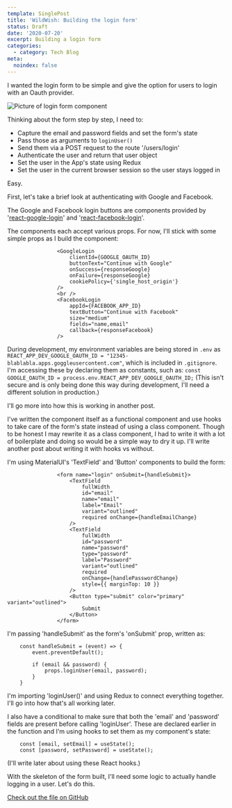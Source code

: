 ```yaml
---
template: SinglePost
title: 'WildWish: Building the login form'
status: Draft
date: '2020-07-20'
excerpt: Building a login form
categories:
  - category: Tech Blog
meta:
  noindex: false
---
```

I wanted the login form to be simple and give the option for users to login with an Oauth provider. 

![Picture of login form component](https://ucarecdn.com/63911b75-5090-4fe3-9110-2b87a8b90c7d/ "Login Form")

Thinking about the form step by step, I need to:
- Capture the email and password fields and set the form's state
- Pass those as arguments to `loginUser()`
- Send them via a POST request to the route '/users/login'
- Authenticate the user and return that user object
- Set the user in the App's state using Redux
- Set the user in the current browser session so the user stays logged in

Easy. 

First, let's take a brief look at authenticating with Google and Facebook.

The Google and Facebook login buttons are components provided by '[react-google-login](https://www.npmjs.com/package/react-google-login)' and '[react-facebook-login](https://www.npmjs.com/package/react-facebook-login)'.

The components each accept various props. For now, I'll stick with some simple props as I build the component:

```
                <GoogleLogin 
                    clientId={GOOGLE_OAUTH_ID}
                    buttonText="Continue with Google"
                    onSuccess={responseGoogle}
                    onFailure={responseGoogle}
                    cookiePolicy={'single_host_origin'}
                />
                <br />
                <FacebookLogin
                    appId={FACEBOOK_APP_ID}
                    textButton="Continue with Facebook"
                    size="medium"
                    fields="name,email"
                    callback={responseFacebook} 
                />
```

During development, my environment variables are being stored in `.env` as `REACT_APP_DEV_GOOGLE_OAUTH_ID = "12345-blablabla.apps.goggleusercontent.com"`, which is included in `.gitignore`. I'm accessing these by declaring them as constants, such as: `const GOOGLE_OAUTH_ID = process.env.REACT_APP_DEV_GOOGLE_OAUTH_ID;` (This isn't secure and is only being done this way during development, I'll need a different solution in production.)

I'll go more into how this is working in another post.

I've written the component itself as a functional component and use hooks to take care of the form's state instead of using a class component. Though to be honest I may rewrite it as a class component, I had to write it with a lot of boilerplate and doing so would be a simple way to dry it up. I'll write another post about writing it with hooks vs without.

I'm using MaterialUI's 'TextField' and 'Button' components to build the form:

```
                <form name="login" onSubmit={handleSubmit}>
                    <TextField 
                        fullWidth 
                        id="email"
                        name="email"
                        label="Email"
                        variant="outlined"
                        required onChange={handleEmailChange}
                    />
                    <TextField
                        fullWidth
                        id="password"
                        name="password"
                        type="password"
                        label="Password"
                        variant="outlined"
                        required
                        onChange={handlePasswordChange}
                        style={{ marginTop: 10 }}
                    />
                    <Button type="submit" color="primary" variant="outlined">
                        Submit
                    </Button>
                </form>
```

I'm passing 'handleSubmit' as the form's 'onSubmit' prop, written as:

``` 
    const handleSubmit = (event) => {
        event.preventDefault();

        if (email && password) {
            props.loginUser(email, password);
        }
    }
```
I'm importing 'loginUser()' and using Redux to connect everything together. I'll go into how that's all working later.
 
I also have a conditional to make sure that both the 'email' and 'password' fields are present before calling 'loginUser'. These are declared earlier in the function and I'm using hooks to set them as my component's state:

```
    const [email, setEmail] = useState();
    const [password, setPassword] = useState();
```
(I'll write later about using these React hooks.)

With the skeleton of the form built, I'll need some logic to actually handle logging in a user. Let's do this.

[Check out the file on GitHub](https://github.com/bigcatplichta/wildwish-react-mui/blob/master/src/components/Login.js)

